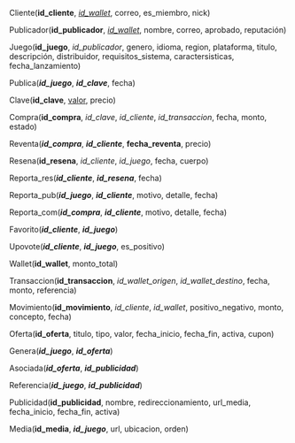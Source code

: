 Cliente(**id_cliente**, <u>*id_wallet*</u>, correo, es\_miembro, nick)

Publicador(**id_publicador**, <u>*id_wallet*</u>, nombre, correo, aprobado, reputación)

Juego(**id_juego**, *id_publicador*, genero, idioma, region, plataforma, titulo, descripción, distribuidor, requisitos\_sistema, caractersisticas, fecha\_lanzamiento)

Publica(***id_juego***, ***id_clave***, fecha)

Clave(**id_clave**, <u>valor</u>, precio)

Compra(**id_compra**, *id_clave*, *id_cliente*, *id_transaccion*, fecha, monto, estado)

Reventa(***id_compra***, ***id_cliente***, **fecha_reventa**, precio)

Resena(**id_resena**, *id_cliente*, *id_juego*, fecha, cuerpo)

Reporta\_res(***id_cliente***, ***id_resena***, fecha)

Reporta\_pub(***id_juego***, ***id_cliente***, motivo, detalle, fecha)

Reporta\_com(***id_compra***, ***id_cliente***, motivo, detalle, fecha)

Favorito(***id_cliente***, ***id_juego***)

Upovote(***id_cliente***, ***id_juego***, es\_positivo)

Wallet(**id_wallet**, monto\_total)

Transaccion(**id_transaccion**, *id_wallet_origen*, *id_wallet_destino*, fecha, monto, referencia)

Movimiento(**id_movimiento**, *id_cliente*, *id_wallet*, positivo\_negativo, monto, concepto, fecha)

Oferta(**id_oferta**, titulo, tipo, valor, fecha\_inicio, fecha\_fin, activa, cupon)

Genera(***id_juego***, ***id_oferta***)

Asociada(***id_oferta***, ***id_publicidad***)

Referencia(***id_juego***, ***id_publicidad***)

Publicidad(**id_publicidad**, nombre, redireccionamiento, url\_media, fecha\_inicio, fecha\_fin, activa)

Media(**id_media**, ***id_juego***, url, ubicacion, orden)

